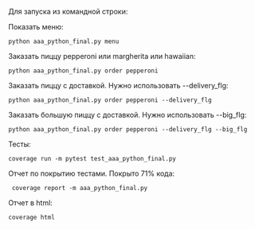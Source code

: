 
Для запуска из командной строки:

Показать меню:
```
python aaa_python_final.py menu
```

Заказать пиццу pepperoni или margherita или hawaiian:
```
python aaa_python_final.py order pepperoni
```
Заказать пиццу с доставкой. Нужно использовать --delivery_flg:
```
python aaa_python_final.py order pepperoni --delivery_flg   
```
Заказать большую пиццу с доставкой. Нужно использовать --big_flg:
```
python aaa_python_final.py order pepperoni --delivery_flg --big_flg
```


Тесты:

```
coverage run -m pytest test_aaa_python_final.py
```
Отчет по покрытию тестами. Покрыто 71% кода:
```
 coverage report -m aaa_python_final.py
```
Отчет в html:
```
coverage html
```
